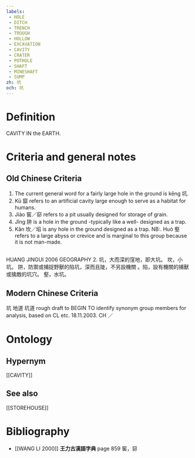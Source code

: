 ```yaml
---
labels: 
 - HOLE
 - DITCH
 - TRENCH
 - TROUGH
 - HOLLOW
 - EXCAVATION
 - CAVITY
 - CRATER
 - POTHOLE
 - SHAFT
 - MINESHAFT
 - SUMP
zh: 坑
och: 坑
---
```


# Definition
CAVITY IN the EARTH.
# Criteria and general notes
## Old Chinese Criteria
1. The current general word for a fairly large hole in the ground is kēng 坑.
2. Kū 窟 refers to an artificial cavity large enough to serve as a habitat for humans.
3. Jiào 窖／窌 refers to a pit usually designed for storage of grain.
4. Jǐng 阱 is a hole in the ground -typically like a well- designed as a trap.
5. Kǎn 坎／埳 is any hole in the ground designed as a trap.
NB:. Huò 壑 refers to a large abyss or crevice and is marginal to this group because it is not man-made.
## 
HUANG JINGUI 2006
GEOGRAPHY 2.
坑，大而深的窪地，即大坑。
坎，小坑。
阱，防禦或捕捉野獸的陷坑，深而且陡，不另設機關
。陷，設有機關的捕獸或擒敵的坑穴。
壑，水坑。
## Modern Chinese Criteria
坑
地道
坑道
rough draft to BEGIN TO identify synonym group members for analysis, based on CL etc. 18.11.2003. CH ／
# Ontology

## Hypernym
[[CAVITY]]
## See also
[[STOREHOUSE]]
# Bibliography
- [[WANG LI 2000]]
**王力古漢語字典** page 859
窖，窌
